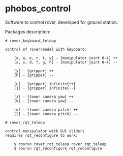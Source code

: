 # phobos_control

Software to control rover, developed for ground station.

Packages description:

    # rover_keyboard_teleop  

    control of rover/model with keyboard:

        [q, w, e, r, t, y] - [manipulator joint 0-4] ++
        [a, s, d, f, g, h] - [manipulator joint 0-4] --

        [y] - [gripper] ++
        [h] - [gripper] --

        [u] - [gripper] infinite{++}
        [j] - [gripper] infinite{--}

        [i] - [tower camera yaw] ++
        [k] - [tower camera yaw] --

        [o] - [tower camera pitch] ++
        [l] - [tower camera pitch] --

    # rover_rqt_teleop

    control manipulator with GUI sliders
    requires rqt_reconfigure to work:

        $ rosrun rover_rqt_teleop rover_rqt_teleop
        $ rosrun rqt_reconfigure rqt_reconfigure
